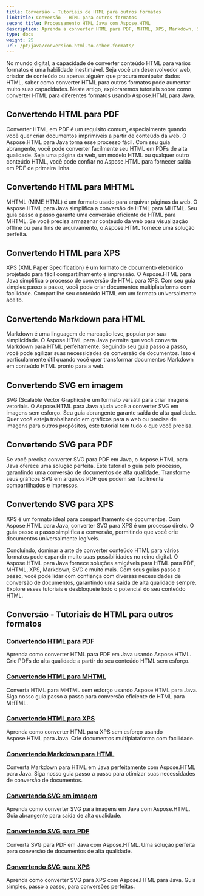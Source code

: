 ```yaml
---
title: Conversão - Tutoriais de HTML para outros formatos
linktitle: Conversão - HTML para outros formatos
second_title: Processamento HTML Java com Aspose.HTML
description: Aprenda a converter HTML para PDF, MHTML, XPS, Markdown, SVG e mais em Java usando Aspose.HTML. Conversões de documentos de alta qualidade facilitadas.
type: docs
weight: 25
url: /pt/java/conversion-html-to-other-formats/
---
```


No mundo digital, a capacidade de converter conteúdo HTML para vários formatos é uma habilidade inestimável. Seja você um desenvolvedor web, criador de conteúdo ou apenas alguém que procura manipular dados HTML, saber como converter HTML para outros formatos pode aumentar muito suas capacidades. Neste artigo, exploraremos tutoriais sobre como converter HTML para diferentes formatos usando Aspose.HTML para Java.

## Convertendo HTML para PDF

Converter HTML em PDF é um requisito comum, especialmente quando você quer criar documentos imprimíveis a partir de conteúdo da web. O Aspose.HTML para Java torna esse processo fácil. Com seu guia abrangente, você pode converter facilmente seu HTML em PDFs de alta qualidade. Seja uma página da web, um modelo HTML ou qualquer outro conteúdo HTML, você pode confiar no Aspose.HTML para fornecer saída em PDF de primeira linha.

## Convertendo HTML para MHTML

MHTML (MIME HTML) é um formato usado para arquivar páginas da web. O Aspose.HTML para Java simplifica a conversão de HTML para MHTML. Seu guia passo a passo garante uma conversão eficiente de HTML para MHTML. Se você precisa armazenar conteúdo da web para visualização offline ou para fins de arquivamento, o Aspose.HTML fornece uma solução perfeita.

## Convertendo HTML para XPS

XPS (XML Paper Specification) é um formato de documento eletrônico projetado para fácil compartilhamento e impressão. O Aspose.HTML para Java simplifica o processo de conversão de HTML para XPS. Com seu guia simples passo a passo, você pode criar documentos multiplataforma com facilidade. Compartilhe seu conteúdo HTML em um formato universalmente aceito.

## Convertendo Markdown para HTML

Markdown é uma linguagem de marcação leve, popular por sua simplicidade. O Aspose.HTML para Java permite que você converta Markdown para HTML perfeitamente. Seguindo seu guia passo a passo, você pode agilizar suas necessidades de conversão de documentos. Isso é particularmente útil quando você quer transformar documentos Markdown em conteúdo HTML pronto para a web.

## Convertendo SVG em imagem

SVG (Scalable Vector Graphics) é um formato versátil para criar imagens vetoriais. O Aspose.HTML para Java ajuda você a converter SVG em imagens sem esforço. Seu guia abrangente garante saída de alta qualidade. Quer você esteja trabalhando em gráficos para a web ou precise de imagens para outros propósitos, este tutorial tem tudo o que você precisa.

## Convertendo SVG para PDF

Se você precisa converter SVG para PDF em Java, o Aspose.HTML para Java oferece uma solução perfeita. Este tutorial o guia pelo processo, garantindo uma conversão de documentos de alta qualidade. Transforme seus gráficos SVG em arquivos PDF que podem ser facilmente compartilhados e impressos.

## Convertendo SVG para XPS

XPS é um formato ideal para compartilhamento de documentos. Com Aspose.HTML para Java, converter SVG para XPS é um processo direto. O guia passo a passo simplifica a conversão, permitindo que você crie documentos universalmente legíveis.

Concluindo, dominar a arte de converter conteúdo HTML para vários formatos pode expandir muito suas possibilidades no reino digital. O Aspose.HTML para Java fornece soluções amigáveis para HTML para PDF, MHTML, XPS, Markdown, SVG e muito mais. Com seus guias passo a passo, você pode lidar com confiança com diversas necessidades de conversão de documentos, garantindo uma saída de alta qualidade sempre. Explore esses tutoriais e desbloqueie todo o potencial do seu conteúdo HTML.

## Conversão - Tutoriais de HTML para outros formatos
### [Convertendo HTML para PDF](./convert-html-to-pdf/)
Aprenda como converter HTML para PDF em Java usando Aspose.HTML. Crie PDFs de alta qualidade a partir do seu conteúdo HTML sem esforço.
### [Convertendo HTML para MHTML](./convert-html-to-mhtml/)
Converta HTML para MHTML sem esforço usando Aspose.HTML para Java. Siga nosso guia passo a passo para conversão eficiente de HTML para MHTML.
### [Convertendo HTML para XPS](./convert-html-to-xps/)
Aprenda como converter HTML para XPS sem esforço usando Aspose.HTML para Java. Crie documentos multiplataforma com facilidade.
### [Convertendo Markdown para HTML](./convert-markdown-to-html/)
Converta Markdown para HTML em Java perfeitamente com Aspose.HTML para Java. Siga nosso guia passo a passo para otimizar suas necessidades de conversão de documentos.
### [Convertendo SVG em imagem](./convert-svg-to-image/)
Aprenda como converter SVG para imagens em Java com Aspose.HTML. Guia abrangente para saída de alta qualidade.
### [Convertendo SVG para PDF](./convert-svg-to-pdf/)
Converta SVG para PDF em Java com Aspose.HTML. Uma solução perfeita para conversão de documentos de alta qualidade.
### [Convertendo SVG para XPS](./convert-svg-to-xps/)
Aprenda como converter SVG para XPS com Aspose.HTML para Java. Guia simples, passo a passo, para conversões perfeitas.